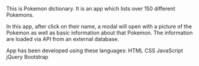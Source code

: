 This is Pokemon dictionary. It is an app which lists over 150 different Pokemons. 

In this app, after click on their name, a modal will open with a picture of the Pokemon as well as basic information about that Pokemon. The information are loaded via API from an external database.

App has been developed using these languages:
HTML
CSS
JavaScript
jQuery
Bootstrap
